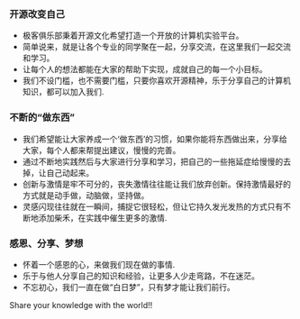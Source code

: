 ### 开源改变自己  
- 极客俱乐部秉着开源文化希望打造一个开放的计算机实验平台。
- 简单说来，就是让各个专业的同学聚在一起，分享交流，在这里我们一起交流和学习。
- 让每个人的想法都能在大家的帮助下实现，成就自己的每一个小目标。
- 我们不设门槛，也不需要门槛，只要你喜欢开源精神，乐于分享自己的计算机知识，都可以加入我们.  
 
### 不断的“做东西”  
- 我们希望能让大家养成一个‘做东西’的习惯，如果你能将东西做出来，分享给大家，每个人都来帮提出建议，慢慢的完善。
- 通过不断地实践然后与大家进行分享和学习，把自己的一些拖延症给慢慢的去掉，让自己动起来。
- 创新与激情是牢不可分的，丧失激情往往能让我们放弃创新。保持激情最好的方式就是动手做，动脑做，坚持做。
- 灵感闪现往往就在一瞬间，捕捉它很轻松，但让它持久发光发热的方式只有不断地添加柴禾，在实践中催生更多的激情.  
 
### 感恩、分享、梦想  
- 怀着一个感恩的心，来做我们现在做的事情.
- 乐于与他人分享自己的知识和经验，让更多人少走弯路，不在迷茫。
- 不忘初心，我们一直在做“白日梦”，只有梦才能让我们前行。

Share your knowledge with the world!!  
